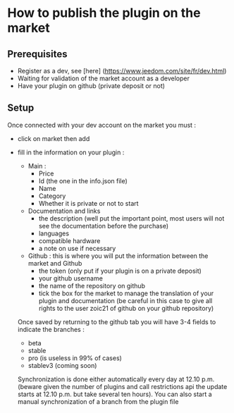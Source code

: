 # How to publish the plugin on the market

## Prerequisites

- Register as a dev, see [here] (https://www.jeedom.com/site/fr/dev.html)
- Waiting for validation of the market account as a developer
- Have your plugin on github (private deposit or not)

## Setup

Once connected with your dev account on the market you must : 

- click on market then add
- fill in the information on your plugin : 
  - Main : 
    - Price
    - Id (the one in the info.json file)
    - Name
    - Category
    - Whether it is private or not to start
  - Documentation and links
    - the description (well put the important point, most users will not see the documentation before the purchase)
    - languages
    - compatible hardware
    - a note on use if necessary
  - Github : this is where you will put the information between the market and Github
    - the token (only put if your plugin is on a private deposit)
    - your github username
    - the name of the repository on github
    - tick the box for the market to manage the translation of your plugin and documentation (be careful in this case to give all rights to the user zoic21 of github on your github repository)
    
   Once saved by returning to the github tab you will have 3-4 fields to indicate the branches : 
   
   - beta
   - stable
   - pro (is useless in 99% of cases)
   - stablev3 (coming soon)
   
   Synchronization is done either automatically every day at 12.10 p.m. (beware given the number of plugins and call restrictions api the update starts at 12.10 p.m. but take several ten hours). You can also start a manual synchronization of a branch from the plugin file
